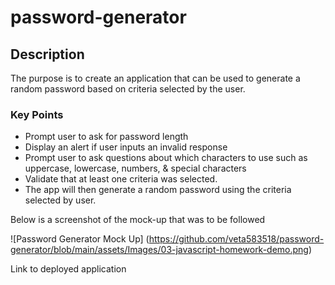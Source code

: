 # password-generator

## Description

The purpose is to create an application that can be used to generate a random password based on criteria selected by the user.

### Key Points
* Prompt user to ask for password length
* Display an alert if user inputs an invalid response
* Prompt user to ask questions about which characters to use such as uppercase, lowercase, numbers, & special characters
* Validate that at least one criteria was selected.
* The app will then generate a random password using the criteria selected by user.

Below is a screenshot of the mock-up that was to be followed

![Password Generator Mock Up] (https://github.com/veta583518/password-generator/blob/main/assets/Images/03-javascript-homework-demo.png)

Link to deployed application

